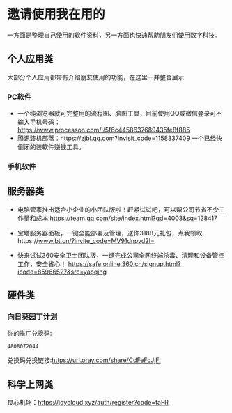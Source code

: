# 邀请使用我在用的
一方面是整理自己使用的软件资料，另一方面也快速帮助朋友们使用数字科技。

## 个人应用类
大部分个人应用都带有介绍朋友使用的功能，在这里一并整合展示

### PC软件
- 一个纯浏览器就可完整用的流程图、脑图工具，目前使用QQ或微信登录可不输入手机号码：https://www.processon.com/i/5f6c4458637689435fe8f885
- 腾讯装机部落：https://zjbl.qq.com?invisit_code=1158337409 一个已经快倒闭的装软件赚钱工具。

### 手机软件

## 服务器类
- 电脑管家推出适合小企业的小团队版啦！赶紧试试吧，可以帮公司节省不少工作量和成本:https://team.qq.com/site/index.html?qd=4003&sq=128417

- 宝塔服务器面板，一键全能部署及管理，送你3188元礼包，点我领取https://www.bt.cn/?invite_code=MV91dnpvd2I=

- 快来试试360安全卫士团队版，一键完成公司全网终端杀毒、清理和设备管控工作，安全省心！ https://safe.online.360.cn/signup.html?icode=85966527&src=yaoqing


## 硬件类

### 向日葵园丁计划
你的推广兑换码:

    4808072044

兑换码兑换链接:https://url.oray.com/share/CdFeFcJjFi

## 科学上网类

良心机场：https://jdycloud.xyz/auth/register?code=taFR

